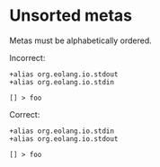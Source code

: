 # Unsorted metas

Metas must be alphabetically ordered.

Incorrect:

```eo
+alias org.eolang.io.stdout
+alias org.eolang.io.stdin

[] > foo
```

Correct:

```eo
+alias org.eolang.io.stdin
+alias org.eolang.io.stdout

[] > foo
```
